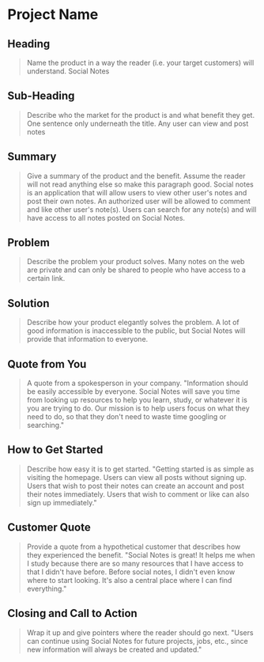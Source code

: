 # Project Name #

<!-- 
> This material was originally posted [here](http://www.quora.com/What-is-Amazons-approach-to-product-development-and-product-management). It is reproduced here for posterities sake.

There is an approach called "working backwards" that is widely used at Amazon. They work backwards from the customer, rather than starting with an idea for a product and trying to bolt customers onto it. While working backwards can be applied to any specific product decision, using this approach is especially important when developing new products or features.

For new initiatives a product manager typically starts by writing an internal press release announcing the finished product. The target audience for the press release is the new/updated product's customers, which can be retail customers or internal users of a tool or technology. Internal press releases are centered around the customer problem, how current solutions (internal or external) fail, and how the new product will blow away existing solutions.

If the benefits listed don't sound very interesting or exciting to customers, then perhaps they're not (and shouldn't be built). Instead, the product manager should keep iterating on the press release until they've come up with benefits that actually sound like benefits. Iterating on a press release is a lot less expensive than iterating on the product itself (and quicker!).

If the press release is more than a page and a half, it is probably too long. Keep it simple. 3-4 sentences for most paragraphs. Cut out the fat. Don't make it into a spec. You can accompany the press release with a FAQ that answers all of the other business or execution questions so the press release can stay focused on what the customer gets. My rule of thumb is that if the press release is hard to write, then the product is probably going to suck. Keep working at it until the outline for each paragraph flows. 

Oh, and I also like to write press-releases in what I call "Oprah-speak" for mainstream consumer products. Imagine you're sitting on Oprah's couch and have just explained the product to her, and then you listen as she explains it to her audience. That's "Oprah-speak", not "Geek-speak".

Once the project moves into development, the press release can be used as a touchstone; a guiding light. The product team can ask themselves, "Are we building what is in the press release?" If they find they're spending time building things that aren't in the press release (overbuilding), they need to ask themselves why. This keeps product development focused on achieving the customer benefits and not building extraneous stuff that takes longer to build, takes resources to maintain, and doesn't provide real customer benefit (at least not enough to warrant inclusion in the press release).
 -->
 
## Heading ##
  > Name the product in a way the reader (i.e. your target customers) will understand.
Social Notes
## Sub-Heading ##
  > Describe who the market for the product is and what benefit they get. One sentence only underneath the title.
Any user can view and post notes
## Summary ##
  > Give a summary of the product and the benefit. Assume the reader will not read anything else so make this paragraph good.
Social notes is an application that will allow users to view other user's notes and post their own notes. An authorized user will be allowed to comment and like other user's note(s). Users can search for any note(s) and will have access to all notes posted on Social Notes.
## Problem ##
  > Describe the problem your product solves.
Many notes on the web are private and can only be shared to people who have access to a certain link. 
## Solution ##
  > Describe how your product elegantly solves the problem.
A lot of good information is inaccessible to the public, but Social Notes will provide that information to everyone.
## Quote from You ##
  > A quote from a spokesperson in your company.
"Information should be easily accessible by everyone. Social Notes will save you time from looking up resources to help you learn, study, or whatever it is you are trying to do. Our mission is to help users focus on what they need to do, so that they don't need to waste time googling or searching."
## How to Get Started ##
  > Describe how easy it is to get started.
"Getting started is as simple as visiting the homepage. Users can view all posts without signing up. Users that wish to post their notes can create an account and post their notes immediately. Users that wish to comment or like can also sign up immediately."
## Customer Quote ##
  > Provide a quote from a hypothetical customer that describes how they experienced the benefit.
"Social Notes is great! It helps me when I study because there are so many resources that I have access to that I didn't have before. Before social notes, I didn't even know where to start looking. It's also a central place where I can find everything."
## Closing and Call to Action ##
  > Wrap it up and give pointers where the reader should go next.
"Users can continue using Social Notes for future projects, jobs, etc., since new information will always be created and updated."